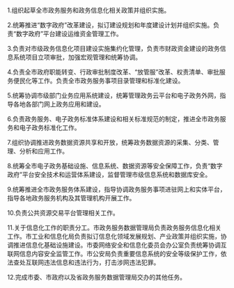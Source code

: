 1.组织起草全市政务服务和政务信息化相关政策并组织实施。

2.统筹推进“数字政府”改革建设，拟订建设规划和年度建设计划并组织实施。负责“数字政府”平台建设运维资金管理工作。

3.负责对市级政务信息化项目建设实施集约化管理，负责市财政资金建设的政务信息系统项目立项审批，加强宏观管理和统筹协调。

4.负责全市政府职能转变、行政审批制度改革、“放管服”改革、权责清单、审批服务便民化等工作。负责全市政务服务事项目录管理和标准化建设。

5.统筹协调市级部门业务应用系统建设，统筹管理政务云平台和电子政务外网，指导各地各部门网上政务应用和建设。

6.负责政务服务、电子政务标准体系建设和相关标准规范的制定，推进全市政务服务和电子政务标准化工作。

7.组织协调推进政务数据资源共享和开放，统筹政务数据资源的采集、分类、管理、分析和应用工作。

8.统筹全市电子政务基础设施、信息系统、数据资源等安全保障工作，负责“数字政府”平台安全技术和运营体系建设，监督管理市级信息系统和数据库安全。

9.统筹推进全市政务服务体系建设，指导协调政务服务事项进驻网上和实体平台，指导各地政务服务机构及其管理机构开展工作。

10.负责公共资源交易平台管理相关工作。

11.关于信息化工作的职责分工。市政务服务数据管理局负责政务服务信息化相关工作。市工业和信息化局负责拟订信息化领域发展规划、产业政策并组织实施，协调推进信息化基础设施建设。市委网络安全和信息化委员会办公室负责统筹协调互联网信息内容安全监管工作。市公安局负责重要信息系统的安全等级保护工作，依法查处互联网违法信息和违法行为，打击涉网违法犯罪。

12.完成市委、市政府以及省政务服务数据管理局交办的其他任务。